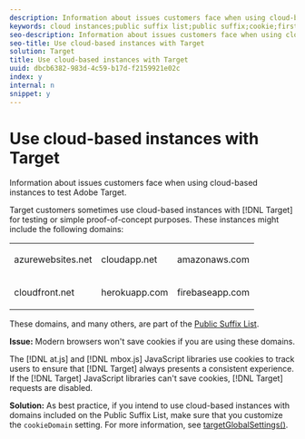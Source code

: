 ```yaml
---
description: Information about issues customers face when using cloud-based instances to test Adobe Target.
keywords: cloud instances;public suffix list;public suffix;cookie;first-party cookie;1st-party cookie;azurewebsites.net;cloudapp.net;amazonaws.com;cloudfront.net;herokuapp.com;firebaseapp.com;targetGlobalSettings;cookieDomain
seo-description: Information about issues customers face when using cloud-based instances to test Adobe Target.
seo-title: Use cloud-based instances with Target
solution: Target
title: Use cloud-based instances with Target
uuid: dbcb6382-983d-4c59-b17d-f2159921e02c
index: y
internal: n
snippet: y
---
```


# Use cloud-based instances with Target

Information about issues customers face when using cloud-based instances to test Adobe Target.

Target customers sometimes use cloud-based instances with [!DNL Target] for testing or simple proof-of-concept purposes. These instances might include the following domains: 

<table id="simpletable_9C9D8225552A483F958D0F4AF7CEA31A"> 
 <tr class="strow">
  <td class="stentry"> <p>azurewebsites.net </p></td>
  <td class="stentry"> <p>cloudapp.net </p></td>
  <td class="stentry"> <p>amazonaws.com </p></td> 
 </tr> 
 <tr class="strow">
  <td class="stentry"> <p>cloudfront.net </p></td>
  <td class="stentry"> <p>herokuapp.com </p></td>
  <td class="stentry"> <p>firebaseapp.com </p></td> 
 </tr> 
</table>

These domains, and many others, are part of the [Public Suffix List](https://publicsuffix.org/list/public_suffix_list.dat).

**Issue:** Modern browsers won't save cookies if you are using these domains.

The [!DNL at.js] and [!DNL mbox.js] JavaScript libraries use cookies to track users to ensure that [!DNL Target] always presents a consistent experience. If the [!DNL Target] JavaScript libraries can't save cookies, [!DNL Target] requests are disabled.

**Solution:** As best practice, if you intend to use cloud-based instances with domains included on the Public Suffix List, make sure that you customize the `cookieDomain` setting. For more information, see [targetGlobalSettings()](../../../c-implementing-target/c-implementing-target-for-client-side-web/cmp-at.js-functions.md#concept_8DACBC47ABDE4279BB102B42609FE506). 
